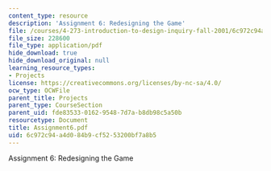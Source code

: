 ```yaml
---
content_type: resource
description: 'Assignment 6: Redesigning the Game'
file: /courses/4-273-introduction-to-design-inquiry-fall-2001/6c972c94a4d084b9cf5253200bf7a8b5_Assignment6.pdf
file_size: 228600
file_type: application/pdf
hide_download: true
hide_download_original: null
learning_resource_types:
- Projects
license: https://creativecommons.org/licenses/by-nc-sa/4.0/
ocw_type: OCWFile
parent_title: Projects
parent_type: CourseSection
parent_uid: fde83533-0162-9548-7d7a-b8db98c5a50b
resourcetype: Document
title: Assignment6.pdf
uid: 6c972c94-a4d0-84b9-cf52-53200bf7a8b5
---
```

Assignment 6: Redesigning the Game